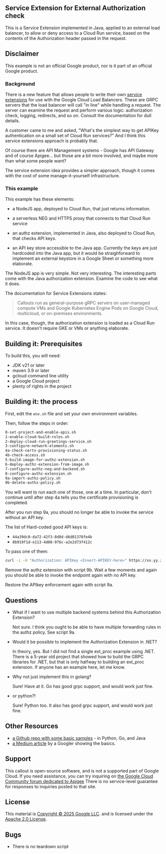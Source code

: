 ## Service Extension for External Authorization check

This is a Service Extension implemented in Java, applied to an external load
balancer, to allow or deny access to a Cloud Run service, based on the contents
of the Authorization header passed in the request.

## Disclaimer

This example is not an official Google product, nor is it part of an
official Google product.


### Background

There is a new feature that allows people to write their own [service
extensions](https://cloud.google.com/service-extensions/docs/overview) for use
with the Google Cloud Load Balancers. These are GRPC servers that the load
balancer will call "in line" while handling a request. The server can examine
the request and perform various logic: authorization check, logging, redirects,
and so on. Consult the documentation for dull details.

A customer came to me and asked, "What's the simplest way to get APIKey
authentication on a small set of Cloud Run services?" And I think this service
extensions approach is probably that.

Of course there are API Management systems - Google has API Gateway and of
course Apigee... but those are a bit more involved, and maybe more than what
some people want?

The service extension idea provides a simpler approach, though it comes with the
cost of some manage-it-yourself infrastructure.

### This example

This example has these elements:

- a NodeJS app, deployed to Cloud Run, that just returns information.

- a serverless NEG and HTTPS proxy that connects to that Cloud Run service

- an authz extension, implemented in Java, also deployed to Cloud Run, that checks API keys.

- an API key store accessible to the Java app. Currently the keys are just
  hardcoded into the Java app, but it would be straighforward to implement an
  external keystore in a Google Sheet or something more elaborate.

The NodeJS app is very simple.  Not very interesting.
The interesting parts come with the Java authorization extension.
Examine the code to see what it does.

The documentation for Service Extensions states:

> Callouts run as general-purpose gRPC servers on user-managed compute VMs and
> Google Kubernetes Engine Pods on Google Cloud, multicloud, or on-premises
> environments.

In this case, though, the authorization extension is loaded as a Cloud Run service.
It doesn't require GKE or VMs or anything elaborate.


## Building it: Prerequisites

To build this, you will need:

- JDK v21 or later
- maven 3.9 or later
- gcloud command line utility
- a Google Cloud project
- plenty of rights in the project

## Building it: the process

First, edit the `env.sh` file and set your own environment variables.

Then, follow the steps in order:
```sh
0-set-project-and-enable-apis.sh
1-enable-cloud-build-roles.sh
2-deploy-cloud-run-greetings-service.sh
3-configure-network-elements.sh
4a-check-certs-provisioning-status.sh
4b-check-access.sh
5-build-image-for-authz-extension.sh
6-deploy-authz-extension-from-image.sh
7-configure-authz-neg-and-backend.sh
8-configure-authz-extension.sh
9a-import-authz-policy.sh
9b-delete-authz-policy.sh
```

You will want to run each one of those, one at a time.
In particular, don't continue until after step 4a tells you the certificate provisioning is completed.

After you run step 9a, you should no longer be able to invoke the service without an API key.

The list of Hard-coded good API keys is:
- `44a39dc0-da72-42f3-8d8d-d6d01378fe4b`
- `0b919f1d-e113-4d08-976c-a2e2d73f412c`

To pass one of them:

```sh
curl -i -H "Authorization: APIKey <Insert-APIKEY-here>" https://xx.yy.zz.nip.io
```

Remove the authz extension with script 9b.
Wait a few moments and again you should be able to invoke the
endpoint again with no API key.

Restore the APIkey enforcement again with script 9a.

## Questions

- What if I want to use multiple backend systems behind this Authorization Extension?

  Not sure. I think you ought to be able to have multiple forwarding rules in the authz policy.
  See script 9a.

- Would it be possible to implement the Authorization Extension in .NET?

  In theory, yes. But I did not find a single ext\_proc example using .NET. There is a 5-year old
  project that showed how to build the GRPC libraries for .NET, but that is only halfway to
  building an ext\_proc extension. If anyone has an example here, let me know.

- Why not just implement this in golang?

  Sure!  Have at it.  Go has good grpc support, and would work just fine.

- or python?!

  Sure!  Python too. It also has good grpc support, and would work just fine.


## Other Resources

- [a Github repo with some basic samples](https://github.com/GoogleCloudPlatform/service-extensions/) - in Python, Go, and Java
- [a Medium article](https://medium.com/google-cloud/serverless-application-authorization-using-google-cloud-load-balancer-service-extensions-39ca3d1ad84a) by a Googler showing the basics.


## Support

This callout is open-source software, and is not a supported part of Google Cloud.  If
you need assistance, you can try inquiring on [the Google Cloud Community forum
dedicated to Apigee](https://goo.gle/apigee-community) There is no service-level
guarantee for responses to inquiries posted to that site.

## License

This material is [Copyright © 2025 Google LLC](./NOTICE).
and is licensed under the [Apache 2.0 License](LICENSE).

## Bugs

- There is no teardown script
